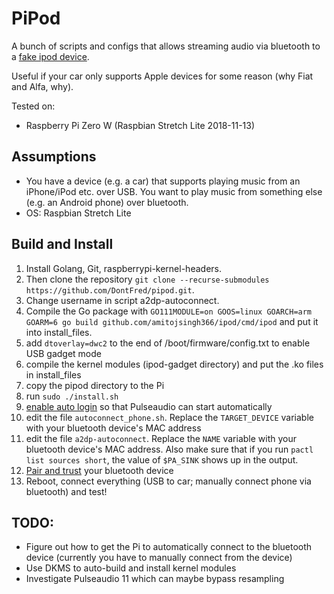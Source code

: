 # PiPod

A bunch of scripts and configs that allows streaming audio via bluetooth to a [fake ipod device](https://github.com/dangerzau/ipod-gadget).

Useful if your car only supports Apple devices for some reason (why Fiat and Alfa, why).

Tested on:
*  Raspberry Pi Zero W (Raspbian Stretch Lite 2018-11-13)

## Assumptions
*  You have a device (e.g. a car) that supports playing music from an iPhone/iPod etc. over USB. You want to play music from something else (e.g. an Android phone) over bluetooth.
*  OS: Raspbian Stretch Lite

## Build and Install
1.  Install Golang, Git, raspberrypi-kernel-headers. 
2.  Then clone the repository `git clone --recurse-submodules https://github.com/DontFred/pipod.git`.
3.  Change username in script a2dp-autoconnect.
4.  Compile the Go package with `GO111MODULE=on GOOS=linux GOARCH=arm GOARM=6 go build github.com/amitojsingh366/ipod/cmd/ipod` and put it into install_files.
5.  add `dtoverlay=dwc2` to the end of /boot/firmware/config.txt to enable USB gadget mode
6.  compile the kernel modules (ipod-gadget directory) and put the .ko files in install_files
7.  copy the pipod directory to the Pi
8.  run `sudo ./install.sh`
9.  [enable auto login](https://gist.github.com/oleq/24e09112b07464acbda1#autologin) so that Pulseaudio can start automatically
10.  edit the file `autoconnect_phone.sh`.
Replace the `TARGET_DEVICE` variable with your bluetooth device's MAC address
11.  edit the file `a2dp-autoconnect`.
Replace the `NAME` variable with your bluetooth device's MAC address.
Also make sure that if you run `pactl list sources short`, the value of `$PA_SINK` shows up in the output.
12.  [Pair and trust](https://gist.github.com/oleq/24e09112b07464acbda1#setup-bluetooth) your bluetooth device
13.  Reboot, connect everything (USB to car; manually connect phone via bluetooth) and test!


## TODO:
*  Figure out how to get the Pi to automatically connect to the bluetooth device (currently you have to manually connect from the device)
*  Use DKMS to auto-build and install kernel modules
*  Investigate Pulseaudio 11 which can maybe bypass resampling
